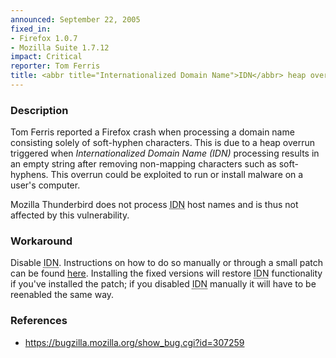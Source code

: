 ```yaml
---
announced: September 22, 2005
fixed_in:
- Firefox 1.0.7
- Mozilla Suite 1.7.12
impact: Critical
reporter: Tom Ferris
title: <abbr title="Internationalized Domain Name">IDN</abbr> heap overrun using soft-hyphens
---
```


<h3>Description</h3>

<p>Tom Ferris reported a Firefox crash when processing a domain name
consisting solely of soft-hyphen characters. This is due to a heap
overrun triggered when <dfn>Internationalized Domain Name (IDN)</dfn> processing
results in an empty string after removing non-mapping characters
such as soft-hyphens. This overrun could be exploited to run or install
malware on a user's computer.</p>

<p>Mozilla Thunderbird does not process 
<abbr title="Internationalized Domain Name">IDN</abbr> host names and 
is thus not affected by this vulnerability.</p>

<h3>Workaround</h3>

<p>Disable <abbr title="Internationalized Domain Name">IDN</abbr>. 
Instructions on how to do so manually or through a
small patch can be found <a href="http://www.mozilla.org/security/idn.html">
here</a>. Installing the fixed versions will restore 
<abbr title="Internationalized Domain Name">IDN</abbr> functionality
if you've installed the patch; if you disabled 
<abbr title="Internationalized Domain Name">IDN</abbr> manually it
will have to be reenabled the same way.</p>

<h3>References</h3>

<ul>
<li><a href="https://bugzilla.mozilla.org/show_bug.cgi?id=307259">
https://bugzilla.mozilla.org/show_bug.cgi?id=307259</a></li>
</ul>



